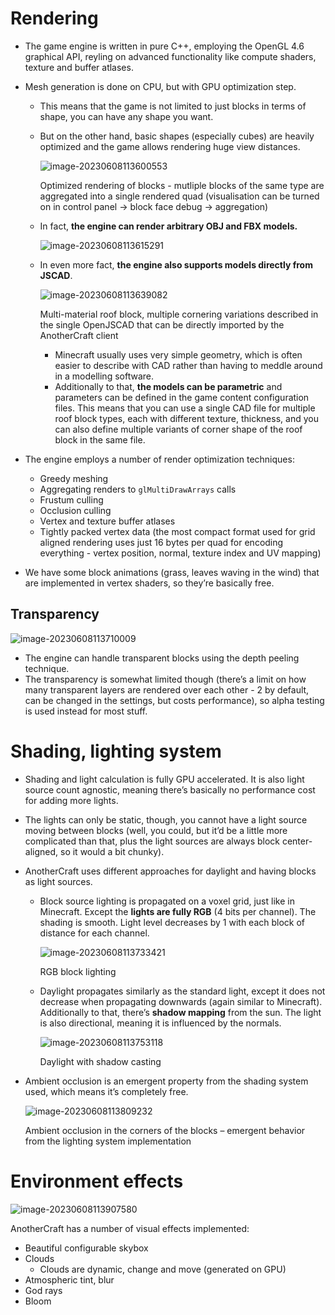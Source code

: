 # Rendering

- The game engine is written in pure C++, employing the OpenGL 4.6 graphical API, reyling on advanced functionality like compute shaders, texture and buffer atlases.

- Mesh generation is done on CPU, but with GPU optimization step.

  - This means that the game is not limited to just blocks in terms of shape, you can have any shape you want.

  - But on the other hand, basic shapes (especially cubes) are heavily optimized and the game allows rendering huge view distances.

    ![image-20230608113600553](assets/image-20230608113600553.png)

    Optimized rendering of blocks - mutliple blocks of the same type are aggregated into a single rendered quad (visualisation can be turned on in control panel → block face debug → aggregation)

  - In fact, **the engine can render arbitrary OBJ and FBX models.**

    ![image-20230608113615291](assets/image-20230608113615291.png)

  - In even more fact, **the engine also supports models directly from JSCAD**.

    ![image-20230608113639082](assets/image-20230608113639082.png)

    Multi-material roof block, multiple cornering variations described in the single OpenJSCAD that can be directly imported by the AnotherCraft client

    - Minecraft usually uses very simple geometry, which is often easier to describe with CAD rather than having to meddle around in a modelling software.
    - Additionally to that, **the models can be parametric** and parameters can be defined in the game content configuration files. This means that you can use a single CAD file for multiple roof block types, each with different texture, thickness, and you can also define multiple variants of corner shape of the roof block in the same file.

- The engine employs a number of render optimization techniques:

  - Greedy meshing
  - Aggregating renders to `glMultiDrawArrays` calls
  - Frustum culling
  - Occlusion culling
  - Vertex and texture buffer atlases
  - Tightly packed vertex data (the most compact format used for grid aligned rendering uses just 16 bytes per quad for encoding everything - vertex position, normal, texture index and UV mapping)

- We have some block animations (grass, leaves waving in the wind) that are implemented in vertex shaders, so they’re basically free.

## Transparency

![image-20230608113710009](assets/image-20230608113710009.png)

- The engine can handle transparent blocks using the depth peeling technique.
- The transparency is somewhat limited though (there’s a limit on how many transparent layers are rendered over each other - 2 by default, can be changed in the settings, but costs performance), so alpha testing is used instead for most stuff.

# Shading, lighting system

- Shading and light calculation is fully GPU accelerated. It is also light source count agnostic, meaning there’s basically no performance cost for adding more lights.

- The lights can only be static, though, you cannot have a light source moving between blocks (well, you could, but it’d be a little more complicated than that, plus the light sources are always block center-aligned, so it would a bit chunky).

- AnotherCraft uses different approaches for daylight and having blocks as light sources.

  - Block source lighting is propagated on a voxel grid, just like in Minecraft. Except the **lights are fully RGB** (4 bits per channel). The shading is smooth. Light level decreases by 1 with each block of distance for each channel.

    ![image-20230608113733421](assets/image-20230608113733421.png)

    RGB block lighting

  - Daylight propagates similarly as the standard light, except it does not decrease when propagating downwards (again similar to Minecraft). Additionally to that, there’s **shadow mapping** from the sun. The light is also directional, meaning it is influenced by the normals.

    ![image-20230608113753118](assets/image-20230608113753118.png)

    Daylight with shadow casting

- Ambient occlusion is an emergent property from the shading system used, which means it’s completely free.

  ![image-20230608113809232](assets/image-20230608113809232.png)

  Ambient occlusion in the corners of the blocks – emergent behavior from the lighting system implementation

# Environment effects

![image-20230608113907580](assets/image-20230608113907580.png)

AnotherCraft has a number of visual effects implemented:

- Beautiful configurable skybox
- Clouds
  - Clouds are dynamic, change and move (generated on GPU)
- Atmospheric tint, blur
- God rays
- Bloom